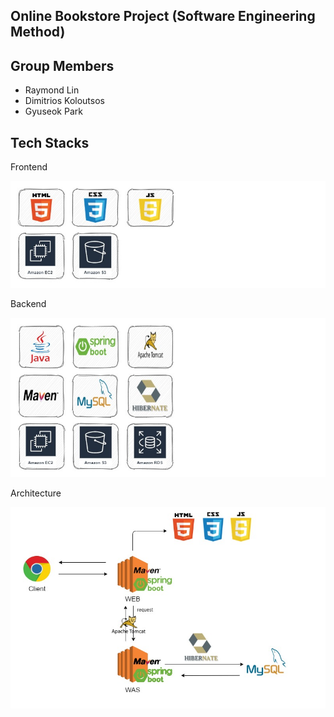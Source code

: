 ## Online Bookstore Project (Software Engineering Method)

## Group Members
- Raymond Lin
- Dimitrios Koloutsos
- Gyuseok Park

## Tech Stacks
Frontend

![Frontend](src/main/resources/static/img/Frontend.jpg)

Backend

![Backend](src/main/resources/static/img/Backend.jpg)

Architecture

![Architecture](src/main/resources/static/img/Architecture.jpg)
